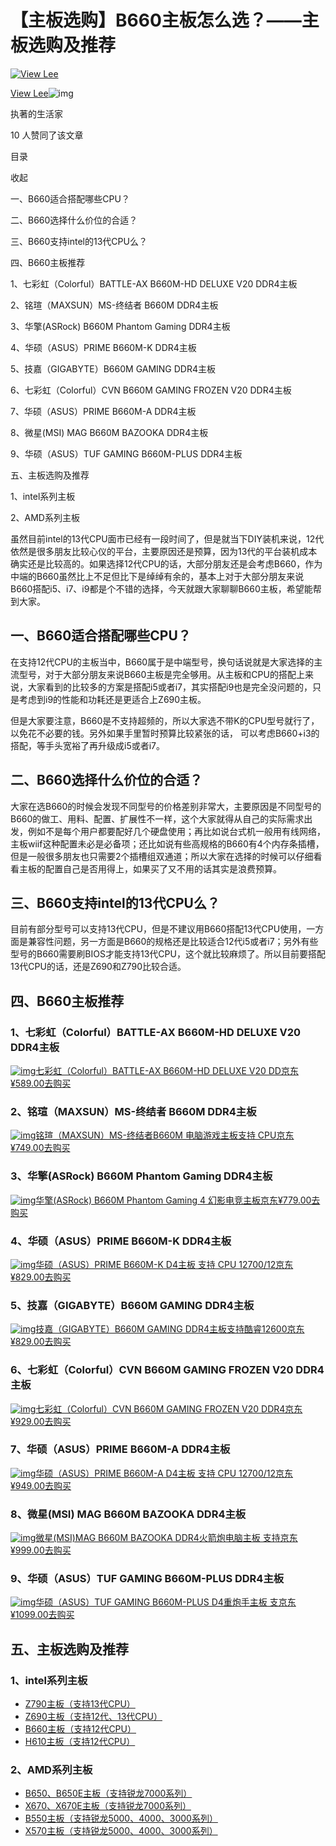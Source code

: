 # 【主板选购】B660主板怎么选？——主板选购及推荐

[![View Lee](https://pica.zhimg.com/v2-c1295daf6d898dcbb24041445dcb82e0_l.jpg?source=172ae18b)](https://www.zhihu.com/people/view-lee)

[View Lee](https://www.zhihu.com/people/view-lee)![img](https://pica.zhimg.com/v2-4812630bc27d642f7cafcd6cdeca3d7a.jpg?source=88ceefae)

执著的生活家

10 人赞同了该文章

目录

收起

一、B660适合搭配哪些CPU？

二、B660选择什么价位的合适？

三、B660支持intel的13代CPU么？

四、B660主板推荐

1、七彩虹（Colorful）BATTLE-AX B660M-HD DELUXE V20 DDR4主板

2、铭瑄（MAXSUN）MS-终结者 B660M DDR4主板

3、华擎(ASRock) B660M Phantom Gaming DDR4主板

4、华硕（ASUS）PRIME B660M-K DDR4主板

5、技嘉（GIGABYTE）B660M GAMING DDR4主板

6、七彩虹（Colorful）CVN B660M GAMING FROZEN V20 DDR4主板

7、华硕（ASUS）PRIME B660M-A DDR4主板

8、微星(MSI) MAG B660M BAZOOKA DDR4主板

9、华硕（ASUS）TUF GAMING B660M-PLUS DDR4主板

五、主板选购及推荐

1、intel系列主板

2、AMD系列主板

虽然目前intel的13代CPU面市已经有一段时间了，但是就当下DIY装机来说，12代依然是很多朋友比较心仪的平台，主要原因还是预算，因为13代的平台装机成本确实还是比较高的。如果选择12代CPU的话，大部分朋友还是会考虑B660，作为中端的B660虽然比上不足但比下是绰绰有余的，基本上对于大部分朋友来说B660搭配i5、i7、i9都是个不错的选择，今天就跟大家聊聊B660主板，希望能帮到大家。

## 一、B660适合搭配哪些CPU？

在支持12代CPU的主板当中，B660属于是中端型号，换句话说就是大家选择的主流型号，对于大部分朋友来说B660主板是完全够用。从主板和CPU的搭配上来说，大家看到的比较多的方案是搭配i5或者i7，其实搭配i9也是完全没问题的，只是考虑到i9的性能和功耗还是更适合上Z690主板。

但是大家要注意，B660是不支持超频的，所以大家选不带K的CPU型号就行了，以免花不必要的钱。另外如果手里暂时预算比较紧张的话， 可以考虑B660+i3的搭配，等手头宽裕了再升级成i5或者i7。

## 二、B660选择什么价位的合适？

大家在选B660的时候会发现不同型号的价格差别非常大，主要原因是不同型号的B660的做工、用料、配置、扩展性不一样，这个大家就得从自己的实际需求出发，例如不是每个用户都要配好几个硬盘使用；再比如说台式机一般用有线网络，主板wiif这种配置未必是必备项；还比如说有些高规格的B660有4个内存条插槽，但是一般很多朋友也只需要2个插槽组双通道；所以大家在选择的时候可以仔细看看主板的配置自己是否用得上，如果买了又不用的话其实是浪费预算。

## 三、B660支持intel的13代CPU么？

目前有部分型号可以支持13代CPU，但是不建议用B660搭配13代CPU使用，一方面是兼容性问题，另一方面是B660的规格还是比较适合12代i5或者i7；另外有些型号的B660需要刷BIOS才能支持13代CPU，这个就比较麻烦了。所以目前要搭配13代CPU的话，还是Z690和Z790比较合适。

## 四、B660主板推荐

### 1、七彩虹（Colorful）BATTLE-AX B660M-HD DELUXE V20 DDR4主板

[![img](https://picx.zhimg.com/v2-c89328727f5c8b9c5427c884db6d2599_720w.jpg?source=b555e01d)七彩虹（Colorful）BATTLE-AX B660M-HD DELUXE V20 DD京东¥589.00去购买](https://union-click.jd.com/jdc?e=jdext-1568364003138404352-0-1&p=JF8BARwJK1olXg8LVlhdDE0TB18IGloUXQAFUFxUDEMnRzBQRQQlBENHFRxWFlVPRjtUBABAQlRcCEBdCUoWA2kPH1kcWQ4dDRsBVXtJQTdVHjBBNGRQKiAOYxRlQR1IXy91UQoyVFddCkMWAm8PGGsVXAcCUFteC00WM18IHmtXM0RJHxYHU0sUAV8JK1sSWgEEVVhdCE0XBGs4G1MRbdCswIvVt5KnprmitY6Y7dOL_4rjjnsnM2w4QA5BFEMeVFpaAUkQBm4JGVsXVAMDUVxZC1cWH284G1oUXQEKXF9eDCUSA24JHlMWWAALOlxcCUkeA2sLElklXTYBZAAzCRgSVGgLH197AA5cBAsZAEp5BmkMHl8SXgEyVl9cCkknMw)

### 2、铭瑄（MAXSUN）MS-终结者 B660M DDR4主板

[![img](https://pic1.zhimg.com/v2-8a0f35eca6134055f7a9ad7eb9769e60_720w.jpg?source=b555e01d)铭瑄（MAXSUN）MS-终结者B660M 电脑游戏主板支持 CPU京东¥749.00去购买](https://union-click.jd.com/jdc?e=jdext-1568364532170375168-0-1&p=JF8BARQJK1olXDYCVV9cCkgXBG8BHlwlGVlaCgFtUQ5SQi0DBUVNGFJeSwUIFxlJX3EIGloUXwUCU15UDUwIWipURmtnWnUFIgsgWylQSwhLTVhSHVB3DQgtBEcnA2YIGVMUXAYFV25dCUoXB2oLGF0UbTYCUW4LZksWAm4JE14WXQYyVW5dD0wQBW4OGF4XXwUCZF5VDHvBrfvdk-TM7aPU_vCIhfvCisTcpd0lbTYBZAUIXAJSH28MHFIXWgMGVl1dDkoVBWsIHFIJXBoCZF5cCUsQC2cJGF97WAYDVVtVC04RCgEKGloXVAYGV1dfOEsnAF9WdVpGWwVQVgwPZhYfXT9eQAFRMwMEVFhfCE4TM20JGlkXbTY)

### 3、华擎(ASRock) B660M Phantom Gaming DDR4主板

[![img](https://pica.zhimg.com/v2-9fda5103b3f284802a4a448038de24cf_720w.jpg?source=b555e01d)华擎(ASRock) B660M Phantom Gaming 4 幻影电竞主板京东¥779.00去购买](https://union-click.jd.com/jdc?e=jdext-1568365011092852737-0-1&p=JF8BAR0JK1olXwcDUVhYD0MeA18IGloUXgAKXFpVCk8nRzBQRQQlBENHFRxWFlVPRjtUBABAQlRcCEBdCUoWAGkAE18dXwIdDRsBVXt-axxXYQBPBWZ_HDgDeC9AUBxvTiRDUQoyVFddCkMWAm8PGGsVXAcCUFteC00WM18IHmtDMwYDVV9cCUoTAmc4GmsVWgEFUl9bCk8RBmYIK1sdWTbU-sqIgPTOs8resfXA0LbX3fWJts0nM18LKwBACU9HSF5ZD0IVBGsJG1sUVQULUF1bCk0LAnMIK1sUXAYFXFZcC095Bm8JGl4dXgMEXTBfCUoVCm8MGFIXbQYyV24DZkpEBW0IGFIXM1sKCg4FQxVCbW0IG1IcXAMDZFxcCUkVM18)

### 4、华硕（ASUS）PRIME B660M-K DDR4主板

[![img](https://picx.zhimg.com/v2-fe7ffa945928459183bed5c8cc8309e4_720w.jpg?source=b555e01d)华硕（ASUS）PRIME B660M-K D4主板 支持 CPU 12700/12京东¥829.00去购买](https://union-click.jd.com/jdc?e=jdext-1568363903838621696-0-1&p=JF8BARQJK1olXDYCVV9cCksUAG0PElglGVlaCgFtUQ5SQi0DBUVNGFJeSwUIFxlJX3EIGloUXwYBV1xaAUgIWipURmtNDn5wAllaDCtoRxB4fC5GL2IAAF4tBEcnA2YIGVMUXAYFV25dCUoXB2oLGF0UbTYCUW4LZksWAm4JGloWXgIyVW5dD0wQBW4OGlMXWA4HZF5VDHvBrfvdk-TM7aPU_vCIhfvCisTcpd0lbTYBZAUIXAJSH28MHFIXWgQKVVxUCkIQAG8PE1wJXBoCZF5cCUsQC2cJGF97WAYDVVtVC04RCgEKGloXVAYGV1dfOEsnAF9WdVpGWwVWVwlcZhYfXT9dSBBMMwMEVFlZDEMVM20JGlkXbTY)

### 5、技嘉（GIGABYTE）B660M GAMING DDR4主板

[![img](https://picx.zhimg.com/v2-fb4f0257c169c44cd61dea9a9fce1e80_720w.jpg?source=b555e01d)技嘉（GIGABYTE）B660M GAMING DDR4主板支持酷睿12600京东¥829.00去购买](https://union-click.jd.com/jdc?e=jdext-1568364299680157696-0-1&p=JF8BARwJK1olVQQCV1xYCkoSM28JGloXXQMEVlpVC3tTXDdWRGtMGENDFlVDFhNSVzMXQA4KD1heSl5cCUoVA2oOGV8dXhlbEQIAODUNZxNuHg9DOAMFSiFDSghrfXFIYQ0ZUTYCXV5fAEoWA2gLK1sUXAYGUV1eDkonM28NKw17XQcDVV9cCUgfBV8JK1sSWgEEVVhdAU0eBW04G1MRbdCswIvVt5KnprmitY6Y7dOL_4rjjnsnM2w4QA5BFEMeVFpaAUkQBmwAE1wcXAYGUllVD1cWH284G1oUXQEKXF9eDCUSA24JHlMWWAALOlxcCUkeA2sLElklXTYBZAAzCRgRAW8LEll7AA5cBAkPSg95AW8IHVwRXw4yVl9cCkknMw)

### 6、七彩虹（Colorful）CVN B660M GAMING FROZEN V20 DDR4主板

[![img](https://picx.zhimg.com/v2-8716a8853cc9d3c649f11e7d2af54eed_720w.jpg?source=b555e01d)七彩虹（Colorful）CVN B660M GAMING FROZEN V20 DDR4京东¥929.00去购买](https://union-click.jd.com/jdc?e=jdext-1568364717227089920-0-1&p=JF8BARwJK1olXg8LVlhdDE0TB18IGloUXQ4DUF5eDEknRzBQRQQlBENHFRxWFlVPRjtUBABAQlRcCEBdCUoWA2cJH1sWWQQdDRsBVXtzVCh1Tg5WAWMcVwsUXjlHBDlRRiJTUQoyVFddCkMWAm8PGGsVXAcCUFteC00WM18IHmtXM0RJHxYHU0sUAV8JK1sSWgEEVVheAU0SA204G1MRbdCswIvVt5KnprmitY6Y7dOL_4rjjnsnM2w4QA5BFEMeVFpaAUkQBmkIHVgWWwcLXFZeCVcWH284G1oUXQEKXF9eDCUSA24JHlMWWAALOlxcCUkeA2sLElklXTYBZAAzCRgQBmYIGF57AA5cBAcEVE95AW8NGV4VXwcyVl9cCkknMw)

### 7、华硕（ASUS）PRIME B660M-A DDR4主板

[![img](https://pic1.zhimg.com/v2-9866b237725fb7e40ee1a2dcb0e0e076_720w.jpg?source=b555e01d)华硕（ASUS）PRIME B660M-A D4主板 支持 CPU 12700/12京东¥949.00去购买](https://union-click.jd.com/jdc?e=jdext-1568365151421771776-0-1&p=JF8BARQJK1olXDYCVV9cCksUAG0PEl4lGVlaCgFtUQ5SQi0DBUVNGFJeSwUIFxlJX3EIGloUXwYBV1xaAU4IWipURmt2Plh7JgkPCSlNdTh1Uw8SOHoDUhU9BEcnA2YIGVMUXAYFV25dCUoXB2oLGF0UbTYCUW4LZksWAm4JGloWXgIyVW5dD0wQBW4OGVMUVQMLZF5VDHvBrfvdk-TM7aPU_vCIhfvCisTcpd0lbTYBZAUIXAJSH28MHFIXWgICUF5YC0sRBW8OHVwJXBoCZF5cCUsQC2cJGF97WAYDVVtVC04RCgEKGloXVAYGV1dfOEsnAF9WdVpGWgNWVVpUZhYfXT9TWgJSMwQCUVtdAEoWM20JGlkXbTY)

### 8、微星(MSI) MAG B660M BAZOOKA DDR4主板

[![img](https://pic1.zhimg.com/v2-39c80fd6b0bacd923593c917efca7383_720w.jpg?source=b555e01d)微星(MSI)MAG B660M BAZOOKA DDR4火箭炮电脑主板 支持京东¥999.00去购买](https://union-click.jd.com/jdc?e=jdext-1568365286926786560-0-1&p=JF8BARQJK1olXDYCVV9cCEIXB2kAHV0lGVlaCgFtUQ5SQi0DBUVNGFJeSwUIFxlJX3EIGloUXQ8CUFhVDk0IWipURmsUHmJdPBZebCtEXyZ2YxlUKQYABAULBEcnA2YIGVMUXAYFV25dCUoXB2oLGF0UbTYCUW4LZksWAm4JGloWWgEyVW5dD0wQBW4OHlgXXgMAZF5VDHvBrfvdk-TM7aPU_vCIhfvCisTcpd0lbTYBZAUIXAJSH28MHFIXWgIBXVlVC0wRCmgMHFoJXBoCZF5cCUsQC2cJGF97WAYDVVtVC04RCgEKGloXVAYGV1dfOEsnAF9WdVpGWgMKVVcPZhYfXT9STwwRMwQCUV1YDE8TM20JGlkXbTY)

### 9、华硕（ASUS）TUF GAMING B660M-PLUS DDR4主板

[![img](https://pica.zhimg.com/v2-31ebd309be62cb990787f840ed87c43a_720w.jpg?source=b555e01d)华硕（ASUS）TUF GAMING B660M-PLUS D4重炮手主板 支京东¥1099.00去购买](https://union-click.jd.com/jdc?e=jdext-1568365385656754176-0-1&p=JF8BARQJK1olXDYCVV9cCksUAG0PHFwlGVlaCgFtUQ5SQi0DBUVNGFJeSwUIFxlJX3EIGloUXwYBV1xaD0wIWipURmtBI3BpMwwWQCkSfTFoQg5UWAEGAVctBEcnA2YIGVMUXAYFV25dCUoXB2oLGF0UbTYCUW4LZksWAm4JGloWXgIyVW5dD0wQBW4OHl4SWw8BZF5VDHvBrfvdk-TM7aPU_vCIhfvCisTcpd0lbTYBZAUIXAJSH28MHFIXWgIAXVpaDEwRB2oIHVwJXBoCZF5cCUsQC2cJGF97WAYDVVtVC04RCgEKGloXVAYGV1dfOEsnAF9WdVpGWgMFVAwJZhYfXT9SXQYUMwQCUVxfDUIRM20JGlkXbTY)

## 五、主板选购及推荐

### 1、intel系列主板

- [Z790主板（支持13代CPU）](https://zhuanlan.zhihu.com/p/576518927)
- [Z690主板（支持12代、13代CPU）](https://zhuanlan.zhihu.com/p/571653871)
- [B660主板（支持12代CPU）](https://zhuanlan.zhihu.com/p/577155020)
- [H610主板（支持12代CPU）](https://zhuanlan.zhihu.com/p/577268012)

### 2、AMD系列主板

- [B650、B650E主板（支持锐龙7000系列）](https://zhuanlan.zhihu.com/p/577615182)
- [X670、X670E主板（支持锐龙7000系列）](https://zhuanlan.zhihu.com/p/577520748)
- [B550主板（支持锐龙5000、4000、3000系列）](https://zhuanlan.zhihu.com/p/577646604)
- [X570主板（支持锐龙5000、4000、3000系列）](https://zhuanlan.zhihu.com/p/577651764)